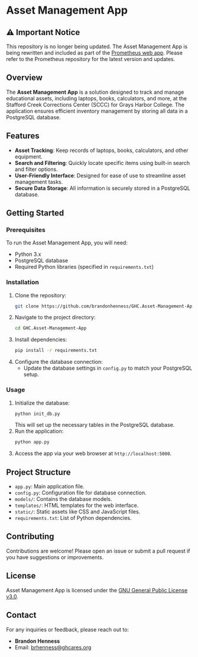 # Asset Management App

## ⚠️ Important Notice
This repository is no longer being updated. The Asset Management App is being rewritten and included as part of the [Prometheus web app](https://github.com/brandonhenness/Prometheus). Please refer to the Prometheus repository for the latest version and updates.

## Overview
The **Asset Management App** is a solution designed to track and manage educational assets, including laptops, books, calculators, and more, at the Stafford Creek Corrections Center (SCCC) for Grays Harbor College. The application ensures efficient inventory management by storing all data in a PostgreSQL database.

## Features
- **Asset Tracking**: Keep records of laptops, books, calculators, and other equipment.
- **Search and Filtering**: Quickly locate specific items using built-in search and filter options.
- **User-Friendly Interface**: Designed for ease of use to streamline asset management tasks.
- **Secure Data Storage**: All information is securely stored in a PostgreSQL database.

## Getting Started

### Prerequisites
To run the Asset Management App, you will need:
- Python 3.x
- PostgreSQL database
- Required Python libraries (specified in `requirements.txt`)

### Installation
1. Clone the repository:
   ```bash
   git clone https://github.com/brandonhenness/GHC.Asset-Management-App.git
   ```
2. Navigate to the project directory:
   ```bash
   cd GHC.Asset-Management-App
   ```
3. Install dependencies:
   ```bash
   pip install -r requirements.txt
   ```
4. Configure the database connection:
   - Update the database settings in `config.py` to match your PostgreSQL setup.

### Usage
1. Initialize the database:
   ```bash
   python init_db.py
   ```
   This will set up the necessary tables in the PostgreSQL database.
2. Run the application:
   ```bash
   python app.py
   ```
3. Access the app via your web browser at `http://localhost:5000`.

## Project Structure
- `app.py`: Main application file.
- `config.py`: Configuration file for database connection.
- `models/`: Contains the database models.
- `templates/`: HTML templates for the web interface.
- `static/`: Static assets like CSS and JavaScript files.
- `requirements.txt`: List of Python dependencies.

## Contributing
Contributions are welcome! Please open an issue or submit a pull request if you have suggestions or improvements.

## License
Asset Management App is licensed under the [GNU General Public License v3.0](LICENSE).

## Contact
For any inquiries or feedback, please reach out to:
- **Brandon Henness**
- Email: [brhenness@ghcares.org](mailto:brandon.henness@doc1.wa.gov)
